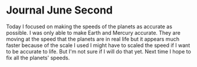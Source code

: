 Journal June Second
=====

Today I focused on making the speeds of the planets as accurate as possible. I was only able to make Earth and Mercury
accurate. They are moving at the speed that the planets are in real life but it appears much faster because of the scale I used
I might have to scaled the speed if I want to be accurate to life. But I'm not sure if I will do that yet. Next time I hope to fix
all the planets' speeds.
